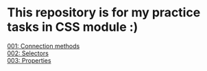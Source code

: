 # This repository is for my practice tasks in CSS module :)
[001: Connection methods](./001-connection-methods/)  
[002: Selectors](./002-selectors/)  
[003: Properties](./003-properties/)